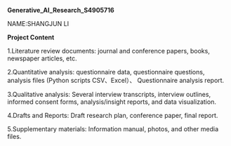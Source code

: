 **Generative_AI_Research_S4905716**

NAME:SHANGJUN LI

**Project Content**

1.Literature review documents: journal and conference papers, books, newspaper articles, etc.

2.Quantitative analysis: questionnaire data, questionnaire questions, analysis files (Python scripts CSV、Excel）、 Questionnaire analysis report.

3.Qualitative analysis: Several interview transcripts, interview outlines, informed consent forms, analysis/insight reports, and data visualization.

4.Drafts and Reports: Draft research plan, conference paper, final report.

5.Supplementary materials: Information manual, photos, and other media files.
